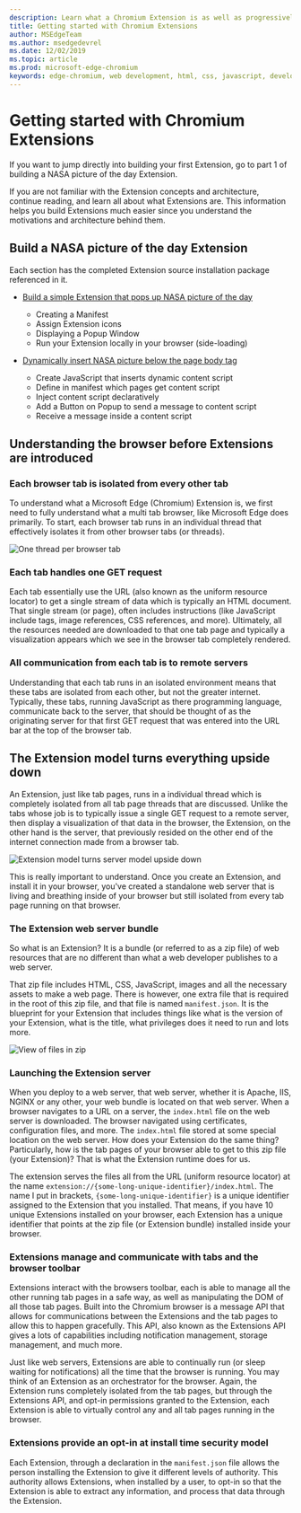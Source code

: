 ```yaml
---
description: Learn what a Chromium Extension is as well as progressively build a complete picture viewing Extension that includes options, content injection, background scripts, storage and more.
title: Getting started with Chromium Extensions
author: MSEdgeTeam
ms.author: msedgedevrel
ms.date: 12/02/2019
ms.topic: article
ms.prod: microsoft-edge-chromium
keywords: edge-chromium, web development, html, css, javascript, developer, extensions
---
```


# Getting started with Chromium Extensions  

If you want to jump directly into building your first Extension, go to part 1 of building a NASA picture of the day Extension.  

If you are not familiar with the Extension concepts and architecture, continue reading, and learn all about what Extensions are.  This information helps you build Extensions much easier since you understand the motivations and architecture behind them.  

## Build a NASA picture of the day Extension  

Each section has the completed Extension source installation package referenced in it.  

*   [Build a simple Extension that pops up NASA picture of the day](part1-simple-extension.md)  
    *   Creating a Manifest  
    *   Assign Extension icons  
    *   Displaying a Popup Window  
    *   Run your Extension locally in your browser \(side-loading\)  

*   [Dynamically insert NASA picture below the page body tag](part2-content-scripts.md)  
    *   Create JavaScript that inserts dynamic content script  
    *   Define in manifest which pages get content script  
    *   Inject content script declaratively  
    *   Add a Button on Popup to send a message to content script  
    *   Receive a message inside a content script  

## Understanding the browser before Extensions are introduced  

### Each browser tab is isolated from every other tab  

To understand what a Microsoft Edge \(Chromium\) Extension is, we first need to fully understand what a multi tab browser, like Microsoft Edge does primarily.  To start, each browser tab runs in an individual thread that effectively isolates it from other browser tabs \(or threads\).  

![One thread per browser tab](media/index-image1-browsertabs.png)  

### Each tab handles one GET request  

Each tab essentially use the URL \(also known as the uniform resource locator\) to get a single stream of data which is typically an HTML document.  That single stream \(or page\), often includes instructions \(like JavaScript include tags, image references, CSS references, and more\).  Ultimately, all the resources needed are downloaded to that one tab page and typically a visualization appears which we see in the browser tab completely rendered.  

### All communication from each tab is to remote servers  

Understanding that each tab runs in an isolated environment means that these tabs are isolated from each other, but not the greater internet.  Typically, these tabs, running JavaScript as there programming language, communicate back to the server, that should be thought of as the originating server for that first GET request that was entered into the URL bar at the top of the browser tab.  

## The Extension model turns everything upside down  

An Extension, just like tab pages, runs in a individual thread which is completely isolated from all tab page threads that are discussed.  Unlike the tabs whose job is to typically issue a single GET request to a remote server, then display a visualization of that data in the browser, the Extension, on the other hand is the server, that previously resided on the other end of the internet connection made from a browser tab.  

![Extension model turns server model upside down](media/index-image3-upsidedown.png)  

This is really important to understand.  Once you create an Extension, and install it in your browser, you've created a standalone web server that is living and breathing inside of your browser but still isolated from every tab page running on that browser.  

### The Extension web server bundle  

So what is an Extension? It is a bundle \(or referred to as a zip file\) of web resources that are no different than what a web developer publishes to a web server.  

That zip file includes HTML, CSS, JavaScript, images and all the necessary assets to make a web page.  There is however, one extra file that is required in the root of this zip file, and that file is named `manifest.json`.  It is the blueprint for your Extension that includes things like what is the version of your Extension, what is the title, what privileges does it need to run and lots more.  

![View of files in zip](media/index-image5-filemanager-view.png)  

### Launching the Extension server  

When you deploy to a web server, that web server, whether it is Apache, IIS, NGINX or any other, your web bundle is located on that web server.  When a browser navigates to a URL on a server, the `index.html` file on the web server is downloaded.  The browser navigated using certificates, configuration files, and more.  The `index.html` file stored at some special location on the web server.   How does your Extension do the same thing?  Particularly, how is the tab pages of your browser able to get to this zip file \(your Extension\)?  That is what the Extension runtime does for us.  

The extension serves the files all from the URL \(uniform resource locator\) at the name `extension://{some-long-unique-identifier}/index.html`.  The name I put in brackets, `{some-long-unique-identifier}` is a unique identifier assigned to the Extension that you installed.  That means, if you have 10 unique Extensions installed on your browser, each Extension has a unique identifier that points at the zip file \(or Extension bundle\) installed inside your browser.  

<!--![Unique URLS for Extensions](media/index-image4-uniqueurls.png)  -->  

<!--todo: add image for unique URLs  -->  

### Extensions manage and communicate with tabs and the browser toolbar  

Extensions interact with the browsers toolbar, each is able to manage all the other running tab pages in a safe way, as well as manipulating the DOM of all those tab pages.  Built into the Chromium browser is a message API that allows for communications between the Extensions and the tab pages to allow this to happen gracefully.  This API, also known as the Extensions API gives a lots of capabilities including notification management, storage management, and much more.  

Just like web servers, Extensions are able to continually run \(or sleep waiting for notifications\) all the time that the browser is running.  You may think of an Extension as an orchestrator for the browser.  Again, the Extension runs completely isolated from the tab pages, but through the Extensions API, and opt-in permissions granted to the Extension, each Extension is able to virtually control any and all tab pages running in the browser.  

### Extensions provide an opt-in at install time security model  

Each Extension, through a declaration in the `manifest.json` file allows the person installing the Extension to give it different levels of authority.  This authority allows Extensions, when installed by a user, to opt-in so that the Extension is able to extract any information, and process that data through the Extension.  

<!-- image links -->  

<!-- links -->  
